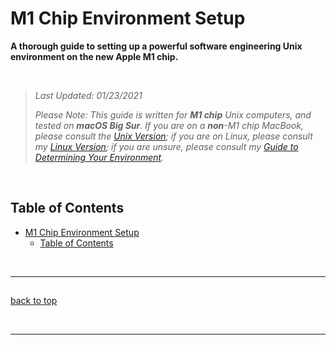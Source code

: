 # M1 Chip Environment Setup

**A thorough guide to setting up a powerful software engineering Unix environment on the new Apple M1 chip.**

<br>

> _Last Updated: 01/23/2021_
>
> _Please Note: This guide is written for **M1 chip** Unix computers, and tested on **macOS Big Sur**. If you are on a **non**-M1 chip MacBook, please consult the [Unix Version]; if you are on Linux, please consult my [Linux Version]; if you are unsure, please consult my [Guide to Determining Your Environment]._

<br>

## Table of Contents

- [M1 Chip Environment Setup](#m1-chip-environment-setup)
  - [Table of Contents](#table-of-contents)

<br>

***

##

[back to top]

<br>

***

<!-- Links -->
[Guide to Determining Your Environment]: github.com/mishakessler/determine-your-environment
[Unix Version]: github.com/mishakessler/unix-environment
[M1 Version]: github.com/mishakessler/m1-environment
[Linux Version]: github.com/mishakessler/linux-environment
[Tools of the Trade]: github.com/mishakessler/tools-of-the-trade
[Glossary]: github.com/mishakessler/glossary
[back to top]: #table-of-contents